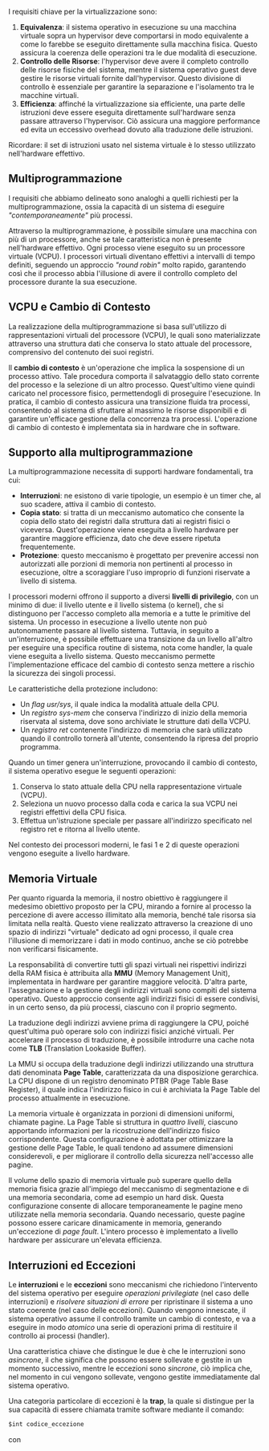 
I requisiti chiave per la virtualizzazione sono:
1. **Equivalenza**: il sistema operativo in esecuzione su una macchina virtuale sopra un hypervisor deve comportarsi in modo equivalente a come lo farebbe se eseguito direttamente sulla macchina fisica. Questo assicura la coerenza delle operazioni tra le due modalità di esecuzione.
2. **Controllo delle Risorse**: l'hypervisor deve avere il completo controllo delle risorse fisiche del sistema, mentre il sistema operativo guest deve gestire le risorse virtuali fornite dall'hypervisor. Questo divisione di controllo è essenziale per garantire la separazione e l'isolamento tra le macchine virtuali.
3. **Efficienza**: affinché la virtualizzazione sia efficiente, una parte delle istruzioni deve essere eseguita direttamente sull'hardware senza passare attraverso l'hypervisor. Ciò assicura una maggiore performance ed evita un eccessivo overhead dovuto alla traduzione delle istruzioni.

Ricordare: il set di istruzioni usato nel sistema virtuale è lo stesso utilizzato nell'hardware effettivo.

## Multiprogrammazione

I requisiti che abbiamo delineato sono analoghi a quelli richiesti per la multiprogrammazione, ossia la capacità di un sistema di eseguire *"contemporaneamente"* più processi. 

Attraverso la multiprogrammazione, è possibile simulare una macchina con più di un processore, anche se tale caratteristica non è presente nell'hardware effettivo. Ogni processo viene eseguito su un processore virtuale (VCPU). 
I processori virtuali diventano effettivi a intervalli di tempo definiti, seguendo un approccio *"round robin"* molto rapido, garantendo così che il processo abbia l'illusione di avere il controllo completo del processore durante la sua esecuzione.

## VCPU e Cambio di Contesto

La realizzazione della multiprogrammazione si basa sull'utilizzo di rappresentazioni virtuali del processore (VCPU), le quali sono materializzate attraverso una struttura dati che conserva lo stato attuale del processore, comprensivo del contenuto dei suoi registri.

Il **cambio di contesto** è un'operazione che implica la sospensione di un processo attivo. Tale procedura comporta il salvataggio dello stato corrente del processo e la selezione di un altro processo. 
Quest'ultimo viene quindi caricato nel processore fisico, permettendogli di proseguire l'esecuzione. In pratica, il cambio di contesto assicura una transizione fluida tra processi, consentendo al sistema di sfruttare al massimo le risorse disponibili e di garantire un'efficace gestione della concorrenza tra processi.
L'operazione di cambio di contesto è implementata sia in hardware che in software.

## Supporto alla multiprogrammazione

La multiprogrammazione necessita di supporti hardware fondamentali, tra cui:
- **Interruzioni**: ne esistono di varie tipologie, un esempio è un timer che, al suo scadere, attiva il cambio di contesto. 
- **Copia stato**: si tratta di un meccanismo automatico che consente la copia dello stato dei registri dalla struttura dati ai registri fisici o viceversa. Quest'operazione viene eseguita a livello hardware per garantire maggiore efficienza, dato che deve essere ripetuta frequentemente.
- **Protezione**: questo meccanismo è progettato per prevenire accessi non autorizzati alle porzioni di memoria non pertinenti al processo in esecuzione, oltre a scoraggiare l'uso improprio di funzioni riservate a livello di sistema.

I processori moderni offrono il supporto a diversi **livelli di privilegio**, con un minimo di due: il livello utente e il livello sistema (o kernel), che si distinguono per l'accesso completo alla memoria e a tutte le primitive del sistema. 
Un processo in esecuzione a livello utente non può autonomamente passare al livello sistema. Tuttavia, in seguito a un'interruzione, è possibile effettuare una transizione da un livello all'altro per eseguire una specifica routine di sistema, nota come handler, la quale viene eseguita a livello sistema. 
Questo meccanismo permette l'implementazione efficace del cambio di contesto senza mettere a rischio la sicurezza dei singoli processi.

Le caratteristiche della protezione includono:
- Un *flag usr/sys*, il quale indica la modalità attuale della CPU.
- Un *registro sys-mem* che conserva l'indirizzo di inizio della memoria riservata al sistema, dove sono archiviate le strutture dati della VCPU.
- Un *registro ret* contenente l'indirizzo di memoria che sarà utilizzato quando il controllo tornerà all'utente, consentendo la ripresa del proprio programma.

Quando un timer genera un'interruzione, provocando il cambio di contesto, il sistema operativo esegue le seguenti operazioni:
1. Conserva lo stato attuale della CPU nella rappresentazione virtuale (VCPU).
2. Seleziona un nuovo processo dalla coda e carica la sua VCPU nei registri effettivi della CPU fisica.
3. Effettua un'istruzione speciale per passare all'indirizzo specificato nel registro ret e ritorna al livello utente.

Nel contesto dei processori moderni, le fasi 1 e 2 di queste operazioni vengono eseguite a livello hardware.

## Memoria Virtuale

Per quanto riguarda la memoria, il nostro obiettivo è raggiungere il medesimo obiettivo proposto per la CPU, mirando a fornire al processo la percezione di avere accesso illimitato alla memoria, benché tale risorsa sia limitata nella realtà. 
Questo viene realizzato attraverso la creazione di uno spazio di indirizzi "virtuale" dedicato ad ogni processo, il quale crea l'illusione di memorizzare i dati in modo continuo, anche se ciò potrebbe non verificarsi fisicamente. 

La responsabilità di convertire tutti gli spazi virtuali nei rispettivi indirizzi della RAM fisica è attribuita alla **MMU** (Memory Management Unit), implementata in hardware per garantire maggiore velocità. 
D'altra parte, l'assegnazione e la gestione degli indirizzi virtuali sono compiti del sistema operativo. Questo approccio consente agli indirizzi fisici di essere condivisi, in un certo senso, da più processi, ciascuno con il proprio segmento.

La traduzione degli indirizzi avviene prima di raggiungere la CPU, poiché quest'ultima può operare solo con indirizzi fisici anziché virtuali. Per accelerare il processo di traduzione, è possibile introdurre una cache nota come **TLB** (Translation Lookaside Buffer).

La MMU si occupa della traduzione degli indirizzi utilizzando una struttura dati denominata **Page Table**, caratterizzata da una disposizione gerarchica. 
La CPU dispone di un registro denominato PTBR (Page Table Base Register), il quale indica l'indirizzo fisico in cui è archiviata la Page Table del processo attualmente in esecuzione.

La memoria virtuale è organizzata in porzioni di dimensioni uniformi, chiamate pagine. 
La Page Table si struttura in *quattro livelli*, ciascuno apportando informazioni per la ricostruzione dell'indirizzo fisico corrispondente. 
Questa configurazione è adottata per ottimizzare la gestione delle Page Table, le quali tendono ad assumere dimensioni considerevoli, e per migliorare il controllo della sicurezza nell'accesso alle pagine.

Il volume dello spazio di memoria virtuale può superare quello della memoria fisica grazie all'impiego del meccanismo di segmentazione e di una memoria secondaria, come ad esempio un hard disk. 
Questa configurazione consente di allocare temporaneamente le pagine meno utilizzate nella memoria secondaria. Quando necessario, queste pagine possono essere caricare dinamicamente in memoria, generando un'eccezione di *page fault*. 
L'intero processo è implementato a livello hardware per assicurare un'elevata efficienza.

## Interruzioni ed Eccezioni

Le **interruzioni** e le **eccezioni** sono meccanismi che richiedono l'intervento del sistema operativo per eseguire *operazioni privilegiate* (nel caso delle interruzioni) e *risolvere situazioni di errore* per ripristinare il sistema a uno stato coerente (nel caso delle eccezioni). 
Quando vengono innescate, il sistema operativo assume il controllo tramite un cambio di contesto, e va a eseguire in modo *atomico* una serie di operazioni prima di restituire il controllo ai processi (handler).

Una caratteristica chiave che distingue le due è che le interruzioni sono *asincrone*, il che significa che possono essere sollevate e gestite in un momento successivo, mentre le eccezioni sono *sincrone*, ciò implica che, nel momento in cui vengono sollevate, vengono gestite immediatamente dal sistema operativo.

Una categoria particolare di eccezioni è la **trap**, la quale si distingue per la sua capacità di essere chiamata tramite software mediante il comando:

```c
$int codice_eccezione
```

con 
